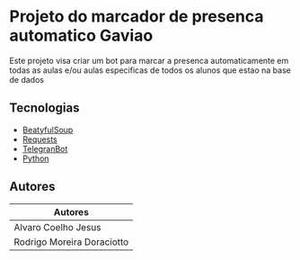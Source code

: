 # Projeto do marcador de presenca automatico Gaviao

Este projeto visa criar um bot para marcar a presenca automaticamente em todas as aulas e/ou aulas especificas de todos os alunos que estao na base de dados

## Tecnologias

- [BeatyfulSoup]()
- [Requests]()
- [TelegranBot]()
- [Python](https://www.python.org/)

## Autores

| Autores                    |
| -------------------------- |
| Alvaro Coelho Jesus        |
| Rodrigo Moreira Doraciotto |
